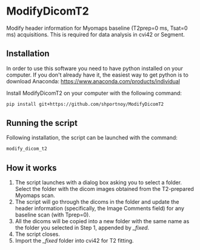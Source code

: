 # ModifyDicomT2
Modify header information for Myomaps baseline (T2prep=0 ms, Tsat=0 ms) acquisitions. This is required for data analysis in cvi42 or Segment.

Installation
------------
In order to use this software you need to have python installed on your computer. If you don't already have it, the easiest way to get python is to download Anaconda:
https://www.anaconda.com/products/individual

Install ModifyDicomT2 on your computer with the following command:
```bash
pip install git+https://github.com/shportnoy/ModifyDicomT2
```
Running the script
--------------------
Following installation, the script can be launched with the command:
```bash
modify_dicom_t2
````
How it works
------------
1) The script launches with a dialog box asking you to select a folder. Select the folder with the dicom images obtained from the T2-prepared Myomaps scan. 
2) The script will go through the dicoms in the folder and update the header information (specifically, the Image Comments field) for any baseline scan (with Tprep=0).
3) All the dicoms will be copied into a new folder with the same name as the folder you selected in Step 1, appended by *_fixed*.
4) The script closes.
5) Import the *_fixed* folder into cvi42 for T2 fitting.

